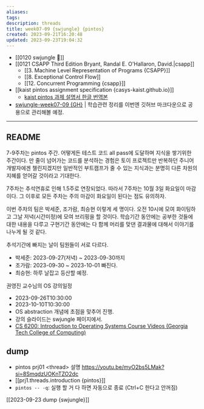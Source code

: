 ```yaml
---
aliases: 
tags: 
description: threads
title: week07-09 {swjungle} {pintos}
created: 2023-09-21T16:20:48
updated: 2023-09-23T19:04:32
---
```

- [[0120 swjungle 🤖]]
- [[0121 CSAPP Third Edition Bryant, Randal E. O'Hallaron, David.|csapp]]
	- [[3. Machine Level Representation of Programs {CSAPP}]]
	- [[8. Exceptional Control Flow]]
	- [[12. Concurrent Programming {csapp}]]
- [[kaist pintos assignment specification {casys-kaist.github.io}]]
	- [kaist pintos 과제 설명서 한글 번역본](https://yjohdev.notion.site/KAIST-PINTOS-ebdc8be9d02d4475a4675c7b920e3653)
- [swjungle-week07-09 {GH}](https://github.com/ChoiWheatley/swjungle-week07-09) | 학습관련 정리를 이번엔 깃허브 마크다운으로 공용으로 관리해볼 예정.
___

## README

7-9주차는 pintos 주간. 어떻게든 테스트 코드 all pass에 도달하며 지식을 쌓기위한 주간이다. 만 줄이 넘어가는 코드를 분석하는 경험은 토이 프로젝트만 반복하던 주니어 개발자에겐 챌린지겠지만 일반적인 부트캠프가 줄 수 있는 지식과는 분명히 다른 차원의 지혜를 얻어갈 것이라고 기대한다. 

7주차는 추석연휴로 인해 1.5주로 연장되었다. 따라서 7주차는 10월 3일 화요일이 마감이다. 그 이후로 모든 주차는 주의 마감이 화요일이 된다는 점도 유의하자.

이번 주차의 팀은 박세준, 조가람, 최승현 이렇게 세 명이다. 오전 10시에 모여 화이팅하고 그날 저녁(시간미정)에 모여 브리핑을 할 것이다. 학습기간 동안에는 공부한 것들에 대한 내용을 다루고 구현기간 동안에는 다 함께 머리를 맞댄 결과물에 대해서 이야기를 나누게 될 것 같다.

추석기간에 빠지는 날이 팀원들이 서로 다르다. 
- 박세준: 2023-09-27(저녁) ~ 2023-09-30까지
- 조가람: 2023-09-30 ~ 2023-10-01 빠진다. 
- 최승현: 하루 날잡고 등산할 예정.

권영진 교수님의 OS 강의일정
- 2023-09-26T10:30:00
- 2023-10-10T10:30:00
- OS abstraction 개념에 초점을 맞추어 진행.
- 강의 슬라이드는 swjungle 페이지에서.
- [CS 6200: Introduction to Operating Systems Course Videos (Georgia Tech College of Computing)](https://omscs.gatech.edu/cs-6200-introduction-operating-systems-course-videos)

## dump

- pintos prj01 \<thread\> 설명 <https://youtu.be/myO2bs5LMak?si=8SmqdzUOKnTZO2dc>
- [[prj1.threads.introduction {pintos}]]
- `pintos -- -q`: 실행 할 거 다 하면 자동으로 종료 (Ctrl+C 한다고 안꺼짐)

[[2023-09-23 dump {swjungle}]]

